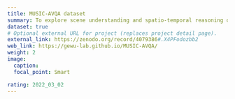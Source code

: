 ```yaml
---
title: MUSIC-AVQA dataset
summary: To explore scene understanding and spatio-temporal reasoning over audio and visual modalities, we build a largescale audio-visual dataset, MUSIC-AVQA, which focuses on question-answering task. As noted above, high-quality datasets are of considerable value for AVQA research.
dataset: true
# Optional external URL for project (replaces project detail page).
external_link: https://zenodo.org/record/4079386#.X4PFodozbb2
web_link: https://gewu-lab.github.io/MUSIC-AVQA/
weight: 2
image:
  caption: 
  focal_point: Smart

rating: 2022_03_02
---
```

